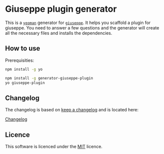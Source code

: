 # Giuseppe plugin generator

This is a [`yeoman`](http://yeoman.io/) generator for [`giuseppe`](https://github.com/smartive/giuseppe).
It helps you scaffold a plugin for giuseppe. You need to answer a few questions and the generator will create
all the necessary files and installs the dependencies.

## How to use

Prerequisities:
```bash
npm install -g yo
```

```bash
npm install -g generator-giuseppe-plugin
yo giuseppe-plugin
```

## Changelog

The changelog is based on [keep a changelog](http://keepachangelog.com) and is located here:

[Changelog](CHANGELOG.md)

## Licence

This software is licenced under the [MIT](LICENSE) licence.
